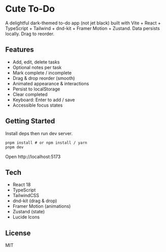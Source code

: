 # Cute To-Do

A delightful dark-themed to-do app (not jet black) built with Vite + React + TypeScript + Tailwind + dnd-kit + Framer Motion + Zustand. Data persists locally. Drag to reorder.

## Features
- Add, edit, delete tasks
- Optional notes per task
- Mark complete / incomplete
- Drag & drop reorder (smooth)
- Animated appearance & interactions
- Persist to localStorage
- Clear completed
- Keyboard: Enter to add / save
- Accessible focus states

## Getting Started
Install deps then run dev server.

```
pnpm install # or npm install / yarn
pnpm dev
```

Open http://localhost:5173

## Tech
- React 18
- TypeScript
- TailwindCSS
- dnd-kit (drag & drop)
- Framer Motion (animations)
- Zustand (state)
- Lucide Icons

## License
MIT
